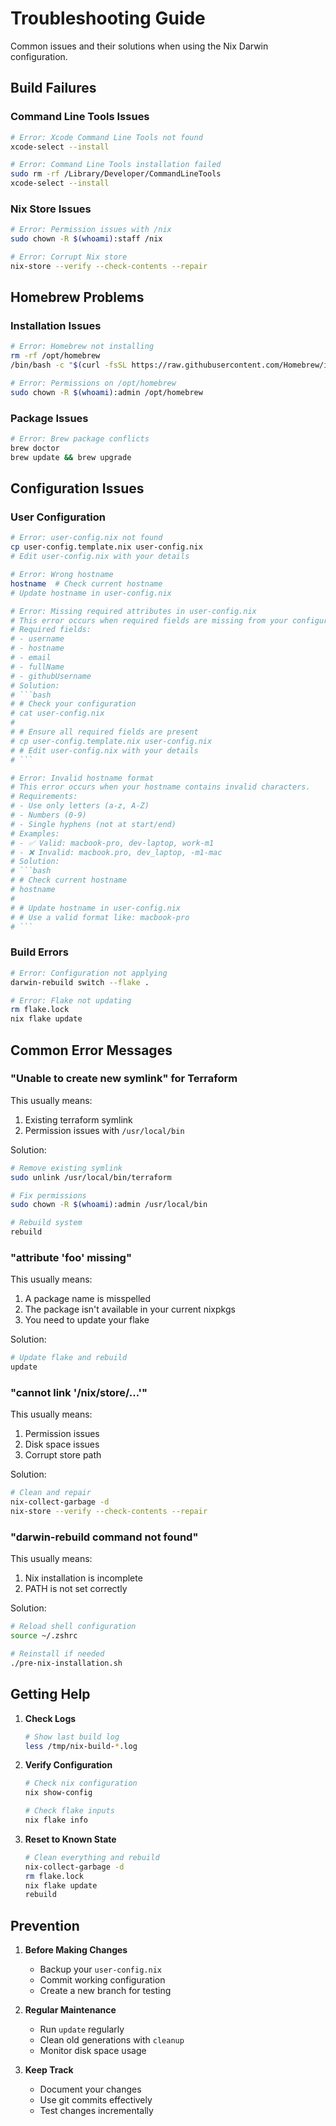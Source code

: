 # Troubleshooting Guide

Common issues and their solutions when using the Nix Darwin configuration.

## Build Failures

### Command Line Tools Issues

```bash
# Error: Xcode Command Line Tools not found
xcode-select --install

# Error: Command Line Tools installation failed
sudo rm -rf /Library/Developer/CommandLineTools
xcode-select --install
```

### Nix Store Issues

```bash
# Error: Permission issues with /nix
sudo chown -R $(whoami):staff /nix

# Error: Corrupt Nix store
nix-store --verify --check-contents --repair
```

## Homebrew Problems

### Installation Issues

```bash
# Error: Homebrew not installing
rm -rf /opt/homebrew
/bin/bash -c "$(curl -fsSL https://raw.githubusercontent.com/Homebrew/install/HEAD/install.sh)"

# Error: Permissions on /opt/homebrew
sudo chown -R $(whoami):admin /opt/homebrew
```

### Package Issues

```bash
# Error: Brew package conflicts
brew doctor
brew update && brew upgrade
```

## Configuration Issues

### User Configuration

```bash
# Error: user-config.nix not found
cp user-config.template.nix user-config.nix
# Edit user-config.nix with your details

# Error: Wrong hostname
hostname  # Check current hostname
# Update hostname in user-config.nix

# Error: Missing required attributes in user-config.nix
# This error occurs when required fields are missing from your configuration.
# Required fields:
# - username
# - hostname
# - email
# - fullName
# - githubUsername
# Solution:
# ```bash
# # Check your configuration
# cat user-config.nix
# 
# # Ensure all required fields are present
# cp user-config.template.nix user-config.nix
# # Edit user-config.nix with your details
# ```

# Error: Invalid hostname format
# This error occurs when your hostname contains invalid characters.
# Requirements:
# - Use only letters (a-z, A-Z)
# - Numbers (0-9)
# - Single hyphens (not at start/end)
# Examples:
# - ✅ Valid: macbook-pro, dev-laptop, work-m1
# - ❌ Invalid: macbook.pro, dev_laptop, -m1-mac
# Solution:
# ```bash
# # Check current hostname
# hostname
# 
# # Update hostname in user-config.nix
# # Use a valid format like: macbook-pro
# ```
```

### Build Errors

```bash
# Error: Configuration not applying
darwin-rebuild switch --flake .

# Error: Flake not updating
rm flake.lock
nix flake update
```

## Common Error Messages

### "Unable to create new symlink" for Terraform

This usually means:

1. Existing terraform symlink
2. Permission issues with `/usr/local/bin`

Solution:

```bash
# Remove existing symlink
sudo unlink /usr/local/bin/terraform

# Fix permissions
sudo chown -R $(whoami):admin /usr/local/bin

# Rebuild system
rebuild
```

### "attribute 'foo' missing"

This usually means:

1. A package name is misspelled
2. The package isn't available in your current nixpkgs
3. You need to update your flake

Solution:

```bash
# Update flake and rebuild
update
```

### "cannot link '/nix/store/...'"

This usually means:

1. Permission issues
2. Disk space issues
3. Corrupt store path

Solution:

```bash
# Clean and repair
nix-collect-garbage -d
nix-store --verify --check-contents --repair
```

### "darwin-rebuild command not found"

This usually means:

1. Nix installation is incomplete
2. PATH is not set correctly

Solution:

```bash
# Reload shell configuration
source ~/.zshrc

# Reinstall if needed
./pre-nix-installation.sh
```

## Getting Help

1. **Check Logs**

   ```bash
   # Show last build log
   less /tmp/nix-build-*.log
   ```

2. **Verify Configuration**

   ```bash
   # Check nix configuration
   nix show-config
   
   # Check flake inputs
   nix flake info
   ```

3. **Reset to Known State**

   ```bash
   # Clean everything and rebuild
   nix-collect-garbage -d
   rm flake.lock
   nix flake update
   rebuild
   ```

## Prevention

1. **Before Making Changes**
   - Backup your `user-config.nix`
   - Commit working configuration
   - Create a new branch for testing

2. **Regular Maintenance**
   - Run `update` regularly
   - Clean old generations with `cleanup`
   - Monitor disk space usage

3. **Keep Track**
   - Document your changes
   - Use git commits effectively
   - Test changes incrementally
